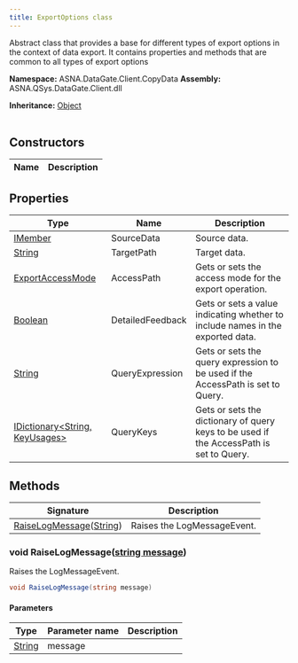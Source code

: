 ```yaml
---
title: ExportOptions class
---
```


Abstract class that provides a base for different types of export options in the context of data export. It contains properties and methods that are common to all types of export options

**Namespace:** ASNA.DataGate.Client.CopyData
**Assembly:** ASNA.QSys.DataGate.Client.dll

**Inheritance:** [Object](https://docs.microsoft.com/en-us/dotnet/api/system.object)
<br>
<br>

## Constructors

| Name | Description |
| --- | --- |

## Properties

| Type | Name | Description
| --- | --- | --- 
| [IMember](/reference/data-gate-client/i-member.html) | SourceData | Source data. |
| [String](https://learn.microsoft.com/en-us/dotnet/api/system.string?view=net-8.0) | TargetPath | Target data. |
| [ExportAccessMode](/reference/data-gate-client/export-access-mode.html) | AccessPath | Gets or sets the access mode for the export operation. |
| [Boolean](https://docs.microsoft.com/en-us/dotnet/api/system.boolean) | DetailedFeedback | Gets or sets a value indicating whether to include names in the exported data. |
| [String](https://learn.microsoft.com/en-us/dotnet/api/system.string?view=net-8.0) | QueryExpression | Gets or sets the query expression to be used if the AccessPath is set to Query. |
| [IDictionary<String, KeyUsages>](https://docs.microsoft.com/en-us/dotnet/api/system.collections.generic.idictionary-2) | QueryKeys | Gets or sets the dictionary of query keys to be used if the AccessPath is set to Query. |

## Methods

| Signature | Description |
| --- | --- |
| [RaiseLogMessage](#raiselogmessage-string-)([String](https://docs.microsoft.com/en-us/dotnet/api/system.string)) | Raises the LogMessageEvent.

### void RaiseLogMessage([string message](https://learn.microsoft.com/en-us/dotnet/api/system.string?view=net-8.0))

Raises the LogMessageEvent.

```cs
void RaiseLogMessage(string message)
```

#### Parameters
| Type | Parameter name | Description
| --- | --- | ---
| [String](https://docs.microsoft.com/en-us/dotnet/api/system.string) | message | 
